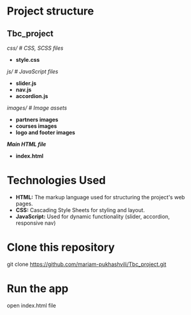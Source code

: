 # Project structure

<!-- ├── Tbc_project
│ ├── css/ # CSS, SCSS files
│ │ ├── style.css
│ ├── js/ # JavaScript files
│ │ ├── slider.js
│ │ └── nav.js
│ │ └── accordion.js
│ ├── images/ # Image assets
│ │ ├── partners images
│ │ └── courses images
│ │ └── logo and footer images
│ └── index.html # Main HTML file -->

## Tbc_project

_css/ # CSS, SCSS files_

- **style.css**

_js/ # JavaScript files_

- **slider.js**
- **nav.js**
- **accordion.js**

_images/ # Image assets_

- **partners images**
- **courses images**
- **logo and footer images**

**_Main HTML file_**

- **index.html**

# Technologies Used

- **HTML:** The markup language used for structuring the project's web pages.
- **CSS:** Cascading Style Sheets for styling and layout.
- **JavaScript:** Used for dynamic functionality (slider, accordion, responsive nav)

# Clone this repository

git clone https://github.com/mariam-pukhashvili/Tbc_project.git

# Run the app

open index.html file
